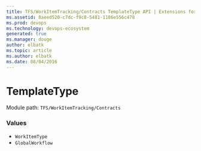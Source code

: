 ```yaml
---
title: TFS/WorkItemTracking/Contracts TemplateType API | Extensions for Azure DevOps Services
ms.assetid: 8aeed520-c7dc-f9c8-5481-1186e556c478
ms.prod: devops
ms.technology: devops-ecosystem
generated: true
ms.manager: douge
author: elbatk
ms.topic: article
ms.author: elbatk
ms.date: 08/04/2016
---
```


# TemplateType

Module path: `TFS/WorkItemTracking/Contracts`

### Values

* `WorkItemType` 
* `GlobalWorkflow` 
